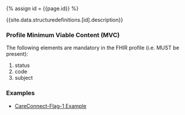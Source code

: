 
{% assign id = {{page.id}} %}

{{site.data.structuredefinitions.[id].description}}

### Profile Minimum Viable Content (MVC) ###

The following elements are mandatory in the FHIR profile (i.e. MUST be present):

1.	status
2.	code
3.	subject

### Examples ###

- [CareConnect-Flag-1 Example](CareConnect-Flag-Example-1.html)
